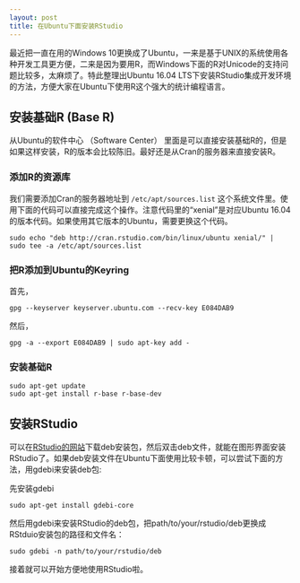 ```yaml
---
layout: post
title: 在Ubuntu下面安装RStudio
---
```


最近把一直在用的Windows 10更换成了Ubuntu，一来是基于UNIX的系统使用各种开发工具更方便，二来是因为要用R，而Windows下面的R对Unicode的支持问题比较多，太麻烦了。特此整理出Ubuntu 16.04 LTS下安装RStudio集成开发环境的方法，方便大家在Ubuntu下使用R这个强大的统计编程语言。

## 安装基础R (Base R)

从Ubuntu的软件中心 （Software Center） 里面是可以直接安装基础R的，但是如果这样安装，R的版本会比较陈旧。最好还是从Cran的服务器来直接安装R。

### 添加R的资源库

我们需要添加Cran的服务器地址到 `/etc/apt/sources.list` 这个系统文件里。使用下面的代码可以直接完成这个操作。注意代码里的“xenial”是对应Ubuntu 16.04的版本代码。如果使用其它版本的Ubuntu，需要更换这个代码。

```
sudo echo "deb http://cran.rstudio.com/bin/linux/ubuntu xenial/" | sudo tee -a /etc/apt/sources.list
```

### 把R添加到Ubuntu的Keyring

首先，

```
gpg --keyserver keyserver.ubuntu.com --recv-key E084DAB9
```

然后，

```
gpg -a --export E084DAB9 | sudo apt-key add -
```

### 安装基础R

```
sudo apt-get update
sudo apt-get install r-base r-base-dev
```

## 安装RStudio

可以在[RStudio的网站](https://www.rstudio.com/)下载deb安装包，然后双击deb文件，就能在图形界面安装RStudio了。如果deb安装文件在Ubuntu下面使用比较卡顿，可以尝试下面的方法，用gdebi来安装deb包:

先安装gdebi

```
sudo apt-get install gdebi-core
```

然后用gdebi来安装RStudio的deb包，把path/to/your/rstudio/deb更换成RStduio安装包的路径和文件名：

```
sudo gdebi -n path/to/your/rstudio/deb
```

接着就可以开始方便地使用RStudio啦。
